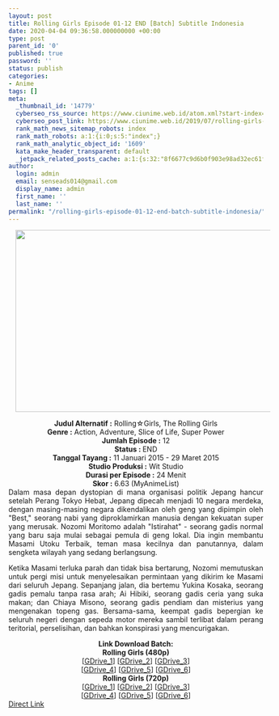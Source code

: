 ```yaml
---
layout: post
title: Rolling Girls Episode 01-12 END [Batch] Subtitle Indonesia
date: 2020-04-04 09:36:58.000000000 +00:00
type: post
parent_id: '0'
published: true
password: ''
status: publish
categories:
- Anime
tags: []
meta:
  _thumbnail_id: '14779'
  cyberseo_rss_source: https://www.ciunime.web.id/atom.xml?start-index=751&max-results=150
  cyberseo_post_link: https://www.ciunime.web.id/2019/07/rolling-girls-episode-01-12-end-batch.html
  rank_math_news_sitemap_robots: index
  rank_math_robots: a:1:{i:0;s:5:"index";}
  rank_math_analytic_object_id: '1609'
  kata_make_header_transparent: default
  _jetpack_related_posts_cache: a:1:{s:32:"8f6677c9d6b0f903e98ad32ec61f8deb";a:2:{s:7:"expires";i:1654634685;s:7:"payload";a:0:{}}}
author:
  login: admin
  email: senseads014@gmail.com
  display_name: admin
  first_name: ''
  last_name: ''
permalink: "/rolling-girls-episode-01-12-end-batch-subtitle-indonesia/"
---
```

<div class="separator" style="clear: both; text-align: center;"><a href="https://1.bp.blogspot.com/-1HRQ9Oi8Svo/XS9jS2haiyI/AAAAAAAAb6U/FXkWE6uknoYV0Tp2iISUnKvOVRHMa1pGgCLcBGAs/s1600/Rolling%2BGirls.jpg" imageanchor="1" style="margin-left: 1em; margin-right: 1em;"><img border="0" data-original-height="720" data-original-width="1280" height="360" src="{{ site.baseurl }}/assets/2020/04/Rolling%2BGirls.jpg" width="640" /></a></div>
<p>
<div style="text-align: center;"><b>Judul</b><b><b> Alternatif</b> :</b> Rolling☆Girls, The Rolling Girls</div>
<div style="text-align: center;"><b><b>Genre :</b></b> Action, Adventure, Slice of Life, Super Power</div>
<div style="text-align: center;"><b>Jumlah Episode :</b> 12<br /><b>Status :&nbsp;</b>END<br /><b>Tanggal Tayang :</b> 11 Januari 2015 - 29 Maret 2015<br /><b>Studio Produksi :</b> Wit Studio<br /><b>Durasi per Episode :</b> 24 Menit</div>
<div style="text-align: center;"><b>Skor :</b> 6.63 (MyAnimeList)</div>
<div style="text-align: center;"></div>
<div style="text-align: justify;">Dalam masa depan dystopian di mana organisasi politik Jepang hancur setelah Perang Tokyo Hebat, Jepang dipecah menjadi 10 negara merdeka, dengan masing-masing negara dikendalikan oleh geng yang dipimpin oleh "Best," seorang nabi yang diproklamirkan manusia dengan kekuatan super yang merusak. Nozomi Moritomo adalah "Istirahat" - seorang gadis normal yang baru saja mulai sebagai pemula di geng lokal. Dia ingin membantu Masami Utoku Terbaik, teman masa kecilnya dan panutannya, dalam sengketa wilayah yang sedang berlangsung.</p>
<p>Ketika Masami terluka parah dan tidak bisa bertarung, Nozomi memutuskan untuk pergi misi untuk menyelesaikan permintaan yang dikirim ke Masami dari seluruh Jepang. Sepanjang jalan, dia bertemu Yukina Kosaka, seorang gadis pemalu tanpa rasa arah; Ai Hibiki, seorang gadis ceria yang suka makan; dan Chiaya Misono, seorang gadis pendiam dan misterius yang mengenakan topeng gas. Bersama-sama, keempat gadis bepergian ke seluruh negeri dengan sepeda motor mereka sambil terlibat dalam perang teritorial, perselisihan, dan bahkan konspirasi yang mencurigakan.</p></div>
<div style="text-align: justify;"></div>
<div style="text-align: justify;"></div>
<div style="text-align: center;"><b>Link Download Batch:</b></div>
<div style="text-align: center;"><b>Rolling Girls (480p)</b></div>
<div style="text-align: center;">[<a href="https://drive.google.com/uc?id=1tTjqP-cHfmm5opNr-zi4Dmfg0BaZRq46" target="_blank" rel="noopener">GDrive_1</a>] [<a href="https://drive.google.com/uc?id=1dTroWywxn9FbXSyqaZP8ULlcjj_VzEKI" target="_blank" rel="noopener">GDrive_2</a>] [<a href="https://drive.google.com/uc?id=1_L5ltBdEHY2GkCeOeasyQEIpenQ2IIIa" target="_blank" rel="noopener">GDrive_3</a>]<br />[<a href="https://drive.google.com/uc?id=1l0dGPEAC9fAl8WFD_STYn41DwwYw-SaQ" target="_blank" rel="noopener">GDrive_4</a>] [<a href="https://drive.google.com/uc?id=1004t3XCyQIyDxWy5WWIyD_-0yI_7KKPC" target="_blank" rel="noopener">GDrive_5</a>] [<a href="https://drive.google.com/uc?id=1Q1SnIPmSTlrZoTBugp15f0jQnE3gbCvS" target="_blank" rel="noopener">GDrive_6</a>]</div>
<div style="text-align: center;"><b>Rolling Girls (720p)</b><br />[<a href="https://drive.google.com/uc?id=1QNIHB8TRF87SvNnYm6FMc6pXN7sUsU74" target="_blank" rel="noopener">GDrive_1</a>] [<a href="https://drive.google.com/uc?id=1loWT7meCs227S7nk5R5YngazsqW0Q_FU" target="_blank" rel="noopener">GDrive_2</a>] [<a href="https://drive.google.com/uc?id=1Vej1X6v4K4HRbX9DSwBZ6sGNInwuR22h" target="_blank" rel="noopener">GDrive_3</a>]<br />[<a href="https://drive.google.com/uc?id=1RKD7jE8AV35bp-c_h4_1nVNm-MK63lvG" target="_blank" rel="noopener">GDrive_4</a>] [<a href="https://drive.google.com/uc?id=1Z06dQ3JO7EN-8IqZfLN1sklhZ6xp0oKq" target="_blank" rel="noopener">GDrive_5</a>] [<a href="https://drive.google.com/uc?id=1yvn63g7R4WjomRV_4RA6buygzD7YPBCT" target="_blank" rel="noopener">GDrive_6</a>]</div>
<link rel="stylesheet" href="https://cdnjs.cloudflare.com/ajax/libs/font-awesome/4.7.0/css/font-awesome.min.css" />
<div class="divbtn"> <a href="https://handymansurrender.com/fihup8buzv?key=94550f7ce39444073321dde3b8782f97" class="btn"><i class="fa fa-download"></i> Direct Link</a> </div>
